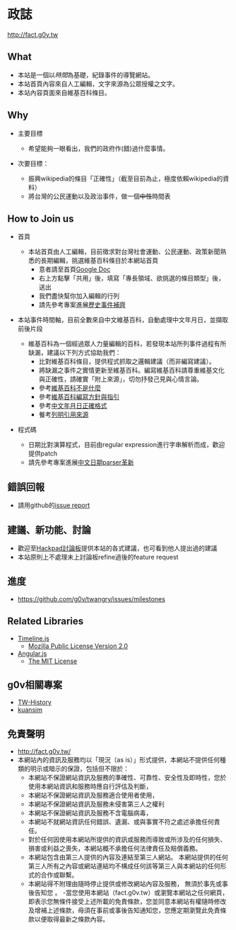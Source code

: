 政誌
====
http://fact.g0v.tw

What
----
  - 本站是一個以*時間*為基礎，紀錄事件的導覽網站。
  - 本站首頁內容來自人工編輯，文字來源為公眾授權之文字。
  - 本站內容頁面來自維基百科條目。

Why
---
  - 主要目標
    - 希望能夠一眼看出，我們的政府作(錯)過什麼事情。

  - 次要目標：
    - 振興wikipedia的條目「正確性」（截至目前為止，極度依賴wikipedia的資料）
    - 將台灣的公民運動以及政治事件，做一個~~中性~~時間表

How to Join us
-----------------
  - 首頁
    - 本站首頁由人工編輯，目前徵求對台灣社會運動、公民運動、政策新聞熟悉的長期編輯，挑選維基百科條目於本網站首頁
      - 意者請至首頁[Google Doc](https://docs.google.com/spreadsheet/ccc?key=0AuwTztKH2tKidGZ2cEdVY19PZEpzRWVJWWZOeUI1Y0E#gid=0)
      - 右上方點擊「共用」後，填寫「專長領域、欲挑選的條目類型」後，送出
      - 我們盡快幫你加入編輯的行列
      - 請先參考專案進展[歷史事件補齊](https://github.com/g0v/twangry/issues?milestone=3&state=open)

  - 本站事件時間軸，目前全數來自中文維基百科，自動處理中文年月日，並擷取前後片段
    - 維基百科為一個經過眾人力量編輯的百科，若發現本站所列事件過程有所缺漏，建議以下列方式協助我們：
      - 比對維基百科條目，提供程式抓取之邏輯建議（而非編寫建議）。
      - 將缺漏之事件之實情更新至維基百科。編寫維基百科請尊重維基文化與正確性，請確實「附上來源」，切勿抒發己見與心情言論。
      - 參考[維基百科不是什麼](http://zh.wikipedia.org/zh-tw/Wikipedia:%E7%BB%B4%E5%9F%BA%E7%99%BE%E7%A7%91%E4%B8%8D%E6%98%AF%E4%BB%80%E4%B9%88)
      - 參考[維基百科編寫方針與指引](https://zh.wikipedia.org/wiki/Wikipedia:%E6%96%B9%E9%87%9D%E8%88%87%E6%8C%87%E5%BC%95)
      - 參考[中文年月日正確格式](http://zh.wikipedia.org/wiki/Wikipedia:%E6%A0%BC%E5%BC%8F%E6%89%8B%E5%86%8C/%E6%97%A5%E6%9C%9F%E5%92%8C%E6%95%B0%E5%AD%97#.E5.B9.B4.E6.9C.88.E6.97.A5)
      - 餐考[列明引用來源](http://zh.wikipedia.org/wiki/Wikipedia:%E5%88%97%E6%98%8E%E6%9D%A5%E6%BA%90)

  - 程式碼
    - 日期比對演算程式，目前由regular expression進行字串解析而成，歡迎提供patch
    - 請先參考專案進展[中文日期parser革新](https://github.com/g0v/twangry/issues?milestone=4&state=open)

錯誤回報
--------
  - 請用github的[issue report](https://github.com/g0v/twangry/issues)

建議、新功能、討論
------------------
  - 歡迎至[Hackpad討論板](https://github.com/g0v/twangry/issues?milestone=4&state=open)提供本站的各式建議，也可看到他人提出過的建議
  - 本站原則上不處理未上討論板refine過後的feature request

進度
----
  - https://github.com/g0v/twangry/issues/milestones

Related Libraries
-----------------
  - [Timeline.js](http://timeline.verite.co/)
    - [Mozilla Public License Version 2.0](https://raw.github.com/VeriteCo/TimelineJS/master/LICENSE)
  - [Angular.js](http://angularjs.org/)
    - [The MIT License](https://github.com/angular/angular.js/blob/master/LICENSE)

g0v相關專案
-----------
  - [TW-History](https://github.com/g0v/TW-history)
  - [kuansim](https://github.com/g0v/kuansim)

免責聲明
--------
  - http://fact.g0v.tw/
  - 本網站內的資訊及服務均以「現況（as is）」形式提供，本網站不提供任何種類的明示或暗示的保證，包括但不限於：
    - 本網站不保證網站資訊及服務的準確性、可靠性、安全性及即時性，您於使用本網站資訊和服務時應自行評估及判斷，
    - 本網站不保證網站資訊及服務適合使用者使用，
    - 本網站不保證網站資訊及服務未侵害第三人之權利
    - 本網站不保證網站資訊及服務不含電腦病毒，
    - 本網站不就網站資訊任何錯誤、遺漏、或與事實不符之處述承擔任何責任。
    - 對於任何因使用本網站所提供的資訊或服務而導致或所涉及的任何損失、損害或利益之喪失，本網站概不承擔任何法律責任及賠償義務。
    - 本網站包含由第三人提供的內容及連結至第三人網站。 本網站提供的任何第三人所有之內容或網站連結均不構成任何該等第三人與本網站的任何形式的合作或聯繫。
    - 本網站得不附理由隨時停止提供或修改網站內容及服務， 無須於事先或事後告知您 。
  -當您使用本網站（fact.g0v.tw）或瀏覽本網站之任何網頁，即表示您無條件接受上述所載的免責條款，您並同意本網站有權隨時修改及增補上述條款，毋須在事前或事後告知通知您，您應定期瀏覽此免責條款以便取得最新之條款內容。

